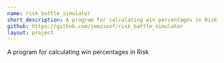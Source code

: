 ```yaml
---
name: risk_battle_simulator
short_description: A program for calculating win percentages in Risk
github: https://github.com/jemisonf/risk_battle_simulator
layout: project
---
```


A program for calculating win percentages in Risk
